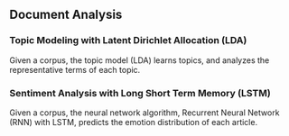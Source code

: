 ## Document Analysis

### Topic Modeling with Latent Dirichlet Allocation (LDA)
Given a corpus, the topic model (LDA) learns topics, and analyzes the representative terms of each topic.

### Sentiment Analysis with Long Short Term Memory (LSTM)
Given a corpus, the neural network algorithm, Recurrent Neural Network (RNN) with LSTM, predicts the emotion distribution of each article.
